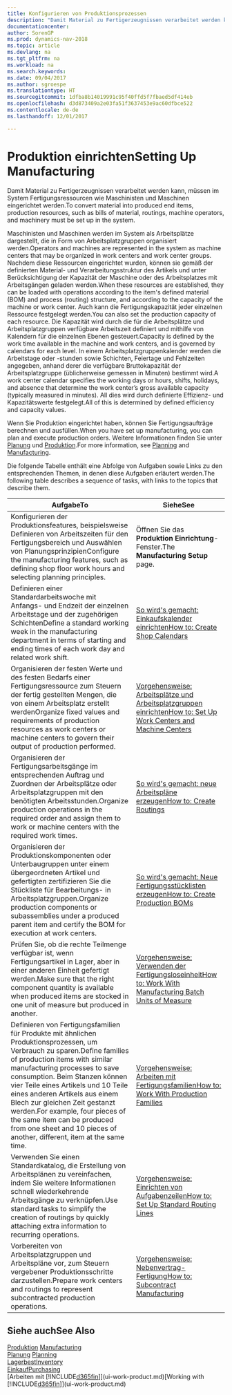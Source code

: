 ```yaml
---
title: Konfigurieren von Produktionsprozessen
description: "Damit Material zu Fertigerzeugnissen verarbeitet werden kann, müssen im System Fertigungsressourcen wie Maschinisten und Maschinen eingerichtet werden."
documentationcenter: 
author: SorenGP
ms.prod: dynamics-nav-2018
ms.topic: article
ms.devlang: na
ms.tgt_pltfrm: na
ms.workload: na
ms.search.keywords: 
ms.date: 09/04/2017
ms.author: sgroespe
ms.translationtype: HT
ms.sourcegitcommit: 1dfba8b14019991c95f40ffd5f7fbaed5df414eb
ms.openlocfilehash: d3d873409a2e03fa51f3637453e9ac60dfbce522
ms.contentlocale: de-de
ms.lasthandoff: 12/01/2017

---
```

# <a name="setting-up-manufacturing"></a><span data-ttu-id="f19bc-103">Produktion einrichten</span><span class="sxs-lookup"><span data-stu-id="f19bc-103">Setting Up Manufacturing</span></span>
<span data-ttu-id="f19bc-104">Damit Material zu Fertigerzeugnissen verarbeitet werden kann, müssen im System Fertigungsressourcen wie Maschinisten und Maschinen eingerichtet werden.</span><span class="sxs-lookup"><span data-stu-id="f19bc-104">To convert material into produced end items, production resources, such as bills of material, routings, machine operators, and machinery must be set up in the system.</span></span>

<span data-ttu-id="f19bc-105">Maschinisten und Maschinen werden im System als Arbeitsplätze dargestellt, die in Form von Arbeitsplatzgruppen organisiert werden.</span><span class="sxs-lookup"><span data-stu-id="f19bc-105">Operators and machines are represented in the system as machine centers that may be organized in work centers and work center groups.</span></span> <span data-ttu-id="f19bc-106">Nachdem diese Ressourcen eingerichtet wurden, können sie gemäß der definierten  Material- und Verarbeitungsstruktur des Artikels und unter Berücksichtigung der Kapazität der Maschine oder des Arbeitsplatzes mit Arbeitsgängen geladen werden.</span><span class="sxs-lookup"><span data-stu-id="f19bc-106">When these resources are established, they can be loaded with operations according to the item's defined material (BOM) and process (routing) structure, and according to the capacity of the machine or work center.</span></span> <span data-ttu-id="f19bc-107">Auch kann die Fertigungskapazität jeder einzelnen Ressource festgelegt werden.</span><span class="sxs-lookup"><span data-stu-id="f19bc-107">You can also set the production capacity of each resource.</span></span> <span data-ttu-id="f19bc-108">Die Kapazität wird durch die für die Arbeitsplätze und Arbeitsplatzgruppen verfügbare Arbeitszeit definiert und mithilfe von Kalendern für die einzelnen Ebenen gesteuert.</span><span class="sxs-lookup"><span data-stu-id="f19bc-108">Capacity is defined by the work time available in the machine and work centers, and is governed by calendars for each level.</span></span> <span data-ttu-id="f19bc-109">In einem Arbeitsplatzgruppenkalender werden die Arbeitstage oder -stunden sowie Schichten, Feiertage und Fehlzeiten angegeben, anhand derer die verfügbare Bruttokapazität der Arbeitsplatzgruppe (üblicherweise gemessen in Minuten) bestimmt wird.</span><span class="sxs-lookup"><span data-stu-id="f19bc-109">A work center calendar specifies the working days or hours, shifts, holidays, and absence that determine the work center’s gross available capacity (typically measured in minutes).</span></span> <span data-ttu-id="f19bc-110">All dies wird durch definierte Effizienz- und Kapazitätswerte festgelegt.</span><span class="sxs-lookup"><span data-stu-id="f19bc-110">All of this is determined by defined efficiency and capacity values.</span></span>  

<span data-ttu-id="f19bc-111">Wenn Sie Produktion eingerichtet haben, können Sie Fertigungsaufträge berechnen und ausfüllen.</span><span class="sxs-lookup"><span data-stu-id="f19bc-111">When you have set up manufacturing, you can plan and execute production orders.</span></span> <span data-ttu-id="f19bc-112">Weitere Informationen finden Sie unter [Planung](production-planning.md) und [Produktion](production-manage-manufacturing.md).</span><span class="sxs-lookup"><span data-stu-id="f19bc-112">For more information, see [Planning](production-planning.md) and [Manufacturing](production-manage-manufacturing.md).</span></span>  

 <span data-ttu-id="f19bc-113">Die folgende Tabelle enthält eine Abfolge von Aufgaben sowie Links zu den entsprechenden Themen, in denen diese Aufgaben erläutert werden.</span><span class="sxs-lookup"><span data-stu-id="f19bc-113">The following table describes a sequence of tasks, with links to the topics that describe them.</span></span>   

|<span data-ttu-id="f19bc-114">**Aufgabe**</span><span class="sxs-lookup"><span data-stu-id="f19bc-114">**To**</span></span>|<span data-ttu-id="f19bc-115">**Siehe**</span><span class="sxs-lookup"><span data-stu-id="f19bc-115">**See**</span></span>|  
|------------|-------------|  
|<span data-ttu-id="f19bc-116">Konfigurieren der Produktionsfeatures, beispielsweise Definieren von Arbeitszeiten für den Fertigungsbereich und Auswählen von Planungsprinzipien</span><span class="sxs-lookup"><span data-stu-id="f19bc-116">Configure the manufacturing features, such as defining shop floor work hours and selecting planning principles.</span></span>|<span data-ttu-id="f19bc-117">Öffnen Sie das **Produktion Einrichtung**-Fenster.</span><span class="sxs-lookup"><span data-stu-id="f19bc-117">The **Manufacturing Setup** page.</span></span>|  
|<span data-ttu-id="f19bc-118">Definieren einer Standardarbeitswoche mit Anfangs- und Endzeit der einzelnen Arbeitstage und der zugehörigen Schichten</span><span class="sxs-lookup"><span data-stu-id="f19bc-118">Define a standard working week in the manufacturing department in terms of starting and ending times of each work day and related work shift.</span></span>|[<span data-ttu-id="f19bc-119">So wird's gemacht: Einkaufskalender einrichten</span><span class="sxs-lookup"><span data-stu-id="f19bc-119">How to: Create Shop Calendars</span></span>](production-how-to-create-work-center-calendars.md)|  
|<span data-ttu-id="f19bc-120">Organisieren der festen Werte und des festen Bedarfs einer Fertigungsressource zum Steuern der fertig gestellten Mengen, die von einem Arbeitsplatz erstellt werden</span><span class="sxs-lookup"><span data-stu-id="f19bc-120">Organize fixed values and requirements of production resources as work centers or machine centers to govern their output of production performed.</span></span>|[<span data-ttu-id="f19bc-121">Vorgehensweise: Arbeitsplätze und Arbeitsplatzgruppen einrichten</span><span class="sxs-lookup"><span data-stu-id="f19bc-121">How to: Set Up Work Centers and Machine Centers</span></span>](production-how-to-set-up-work-and-machine-centers.md)|
|<span data-ttu-id="f19bc-122">Organisieren der Fertigungsarbeitsgänge im entsprechenden Auftrag und Zuordnen der Arbeitsplätze oder Arbeitsplatzgruppen mit den benötigten Arbeitsstunden.</span><span class="sxs-lookup"><span data-stu-id="f19bc-122">Organize production operations in the required order and assign them to work or machine centers with the required work times.</span></span>|[<span data-ttu-id="f19bc-123">So wird's gemacht: neue Arbeitspläne erzeugen</span><span class="sxs-lookup"><span data-stu-id="f19bc-123">How to: Create Routings</span></span>](production-how-to-create-routings.md)|
|<span data-ttu-id="f19bc-124">Organisieren der Produktionskomponenten oder Unterbaugruppen unter einem übergeordneten Artikel und gefertigten zertifizieren Sie die Stückliste für Bearbeitungs- in Arbeitsplatzgruppen.</span><span class="sxs-lookup"><span data-stu-id="f19bc-124">Organize production components or subassemblies under a produced parent item and certify the BOM for execution at work centers.</span></span>|[<span data-ttu-id="f19bc-125">So wird's gemacht: Neue Fertigungsstücklisten erzeugen</span><span class="sxs-lookup"><span data-stu-id="f19bc-125">How to: Create Production BOMs</span></span>](production-how-to-create-production-boms.md)|
|<span data-ttu-id="f19bc-126">Prüfen Sie, ob die rechte Teilmenge verfügbar ist, wenn Fertigungsartikel in Lager, aber in einer anderen Einheit gefertigt werden.</span><span class="sxs-lookup"><span data-stu-id="f19bc-126">Make sure that the right component quantity is available when produced items are stocked in one unit of measure but produced in another.</span></span>|[<span data-ttu-id="f19bc-127">Vorgehensweise: Verwenden der Fertigungsloseinheit</span><span class="sxs-lookup"><span data-stu-id="f19bc-127">How to: Work With Manufacturing Batch Units of Measure</span></span>](production-how-to-use-the-manufacturing-batch-unit-of-measure.md)|  
|<span data-ttu-id="f19bc-128">Definieren von Fertigungsfamilien für Produkte mit ähnlichen Produktionsprozessen, um Verbrauch zu sparen.</span><span class="sxs-lookup"><span data-stu-id="f19bc-128">Define families of production items with similar manufacturing processes to save consumption.</span></span> <span data-ttu-id="f19bc-129">Beim Stanzen können vier Teile eines Artikels und 10 Teile eines anderen Artikels aus einem Blech zur gleichen Zeit gestanzt werden.</span><span class="sxs-lookup"><span data-stu-id="f19bc-129">For example, four pieces of the same item can be produced from one sheet and 10 pieces of another, different, item at the same time.</span></span>|[<span data-ttu-id="f19bc-130">Vorgehensweise: Arbeiten mit Fertigungsfamilien</span><span class="sxs-lookup"><span data-stu-id="f19bc-130">How to: Work With Production Families</span></span>](production-how-work-family.md)|
|<span data-ttu-id="f19bc-131">Verwenden Sie einen Standardkatalog, die Erstellung von Arbeitsplänen zu vereinfachen, indem Sie weitere Informationen schnell wiederkehrende Arbeitsgänge zu verknüpfen.</span><span class="sxs-lookup"><span data-stu-id="f19bc-131">Use standard tasks to simplify the creation of routings by quickly attaching extra information to recurring operations.</span></span>|[<span data-ttu-id="f19bc-132">Vorgehensweise: Einrichten von Aufgabenzeilen</span><span class="sxs-lookup"><span data-stu-id="f19bc-132">How to: Set Up Standard Routing Lines</span></span>](production-how-set-up-standard-routing-lines.md)|  
|<span data-ttu-id="f19bc-133">Vorbereiten von Arbeitsplatzgruppen und Arbeitspläne vor, zum Steuern vergebener Produktionsschritte darzustellen.</span><span class="sxs-lookup"><span data-stu-id="f19bc-133">Prepare work centers and routings to represent subcontracted production operations.</span></span>|[<span data-ttu-id="f19bc-134">Vorgehensweise: Nebenvertrag-Fertigung</span><span class="sxs-lookup"><span data-stu-id="f19bc-134">How to: Subcontract Manufacturing</span></span>](production-how-to-subcontract-manufacturing.md)|  

## <a name="see-also"></a><span data-ttu-id="f19bc-135">Siehe auch</span><span class="sxs-lookup"><span data-stu-id="f19bc-135">See Also</span></span>
<span data-ttu-id="f19bc-136">[Produktion](production-manage-manufacturing.md)  </span><span class="sxs-lookup"><span data-stu-id="f19bc-136">[Manufacturing](production-manage-manufacturing.md)  </span></span>  
<span data-ttu-id="f19bc-137">[Planung](production-planning.md) </span><span class="sxs-lookup"><span data-stu-id="f19bc-137">[Planning](production-planning.md) </span></span>  
[<span data-ttu-id="f19bc-138">Lagerbest</span><span class="sxs-lookup"><span data-stu-id="f19bc-138">Inventory</span></span>](inventory-manage-inventory.md)  
[<span data-ttu-id="f19bc-139">Einkauf</span><span class="sxs-lookup"><span data-stu-id="f19bc-139">Purchasing</span></span>](purchasing-manage-purchasing.md)  
<span data-ttu-id="f19bc-140">[Arbeiten mit [!INCLUDE[d365fin](includes/d365fin_md.md)]](ui-work-product.md)</span><span class="sxs-lookup"><span data-stu-id="f19bc-140">[Working with [!INCLUDE[d365fin](includes/d365fin_md.md)]](ui-work-product.md)</span></span>

